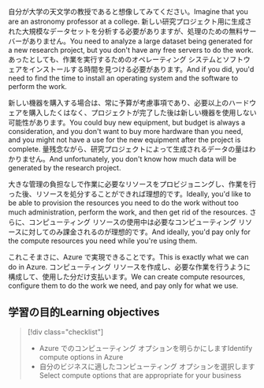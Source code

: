 <span data-ttu-id="4de20-101">自分が大学の天文学の教授であると想像してみてください。</span><span class="sxs-lookup"><span data-stu-id="4de20-101">Imagine that you are an astronomy professor at a college.</span></span> <span data-ttu-id="4de20-102">新しい研究プロジェクト用に生成された大規模なデータセットを分析する必要がありますが、処理のための無料サーバーがありません。</span><span class="sxs-lookup"><span data-stu-id="4de20-102">You need to analyze a large dataset being generated for a new research project, but you don't have any free servers to do the work.</span></span> <span data-ttu-id="4de20-103">あったとしても、作業を実行するためのオペレーティング システムとソフトウェアをインストールする時間を見つける必要があります。</span><span class="sxs-lookup"><span data-stu-id="4de20-103">And if you did, you'd need to find the time to install an operating system and the software to perform the work.</span></span> 

<span data-ttu-id="4de20-104">新しい機器を購入する場合は、常に予算が考慮事項であり、必要以上のハードウェアを購入したくはなく、プロジェクトが完了した後は新しい機器を使用しない可能性があります。</span><span class="sxs-lookup"><span data-stu-id="4de20-104">You could buy new equipment, but budget is always a consideration, and you don't want to buy more hardware than you need, and you might not have a use for the new equipment after the project is complete.</span></span> <span data-ttu-id="4de20-105">量残念ながら、研究プロジェクトによって生成されるデータの量はわかりません。</span><span class="sxs-lookup"><span data-stu-id="4de20-105">And unfortunately, you don't know how much data will be generated by the research project.</span></span>

<span data-ttu-id="4de20-106">大きな管理の負担なしで作業に必要なリソースをプロビジョニングし、作業を行った後、リソースを処分することができれば理想的です。</span><span class="sxs-lookup"><span data-stu-id="4de20-106">Ideally, you'd like to be able to provision the resources you need to do the work without too much administration, perform the work, and then get rid of the resources.</span></span> <span data-ttu-id="4de20-107">さらに、コンピューティング リソースの使用中は必要なコンピューティング リソースに対してのみ課金されるのが理想的です。</span><span class="sxs-lookup"><span data-stu-id="4de20-107">And ideally, you'd pay only for the compute resources you need while you're using them.</span></span>

<span data-ttu-id="4de20-108">これこそまさに、Azure で実現できることです。</span><span class="sxs-lookup"><span data-stu-id="4de20-108">This is exactly what we can do in Azure.</span></span> <span data-ttu-id="4de20-109">コンピューティング リソースを作成し、必要な作業を行うように構成して、使用した分だけ支払います。</span><span class="sxs-lookup"><span data-stu-id="4de20-109">We can create compute resources, configure them to do the work we need, and pay only for what we use.</span></span>

## <a name="learning-objectives"></a><span data-ttu-id="4de20-110">学習の目的</span><span class="sxs-lookup"><span data-stu-id="4de20-110">Learning objectives</span></span>
> [!div class="checklist"]
> * <span data-ttu-id="4de20-111">Azure でのコンピューティング オプションを明らかにします</span><span class="sxs-lookup"><span data-stu-id="4de20-111">Identify compute options in Azure</span></span>
> * <span data-ttu-id="4de20-112">自分のビジネスに適したコンピューティング オプションを選択します</span><span class="sxs-lookup"><span data-stu-id="4de20-112">Select compute options that are appropriate for your business</span></span>
